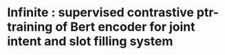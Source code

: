 # Infinite : supervised contrastive ptr-training of Bert encoder for joint intent and slot filling system
